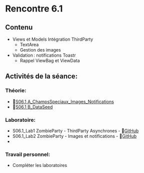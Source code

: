 # Rencontre 6.1

## Contenu
- Views et Models Intégration ThirdParty 
  - TextArea 
  - Gestion des images 
- Validation : notifications Toastr 
  - Rappel ViewBag et ViewData 

## Activités de la séance: 
### Théorie:
- 🔗[S06.1 A_ChampsSpeciaux_Images_Notifications](https://cegepedouardmontpetit.sharepoint.com/:p:/r/sites/EDU-E23-420BW5EM-06139/Supports%20de%20cours/06.1_ThrirdParty_Notifications_Images/S06.1_A_ChampsSpeciaux_Images_Notifications.pptx?d=w3e4c02ffbaaa4aa7862900c9efbcbde1&csf=1&web=1&e=RRm0Tj)
- 🔗[S06.1 B_DataSeed](https://cegepedouardmontpetit.sharepoint.com/:p:/r/sites/EDU-E23-420BW5EM-06139/Supports%20de%20cours/06.1_ThrirdParty_Notifications_Images/S06.1_B_DataSeed.pptx?d=wc0210e7f4eb94c9ebdf4e535674358c8&csf=1&web=1&e=FkG9js)

<!-- ### Démo guidée:
- S06.1_Demo CrazyBooks Faites un *Fork* - 🔗‍💥[GitHub](BRISE) -->

### Laboratoire: 
- S06.1_Lab1 ZombieParty - ThirdParty Asynchrones - 🔗[GitHub](https://github.com/ProgWebTransFC/S06.1_Lab1)
- S06.1_Lab2 ZombieParty - Images et notifications - 🔗[GitHub](https://github.com/ProgWebTransFC/S06.1_Lab2)
- 
### Travail personnel: 
- Compléter les laboratoires
